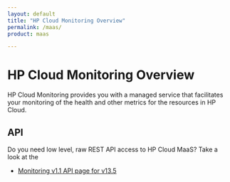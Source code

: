```yaml
---
layout: default
title: "HP Cloud Monitoring Overview"
permalink: /maas/
product: maas

---
```

# HP Cloud Monitoring Overview

HP Cloud Monitoring provides you with a managed service that facilitates your monitoring of the health and other metrics for the resources in HP Cloud.  

## API
Do you need low level, raw REST API access to HP Cloud MaaS?  Take a look at the 

* [Monitoring v1.1 API page for v13.5](/api/v13/monitoring/)
